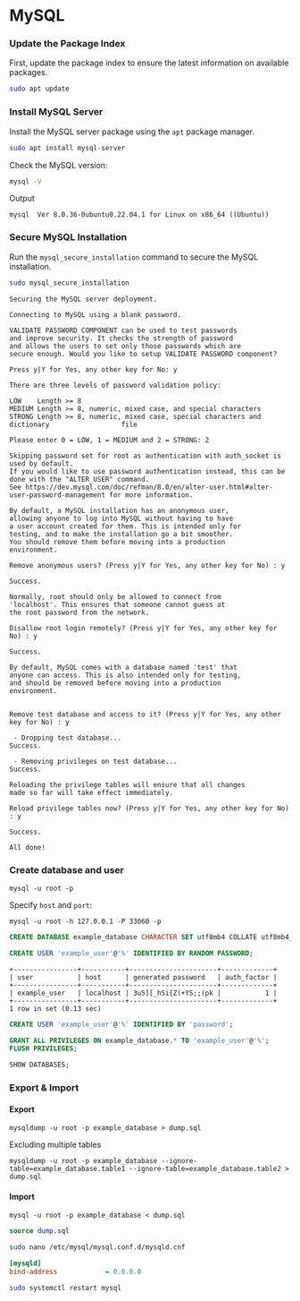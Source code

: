 # MySQL

### Update the Package Index

First, update the package index to ensure the latest information on available packages.

```bash
sudo apt update
```

### Install MySQL Server

Install the MySQL server package using the `apt` package manager.

```bash
sudo apt install mysql-server
```

Check the MySQL version:

```bash
mysql -V
```

Output

```
mysql  Ver 8.0.36-0ubuntu0.22.04.1 for Linux on x86_64 ((Ubuntu))
```

### Secure MySQL Installation

Run the `mysql_secure_installation` command to secure the MySQL installation.

```bash
sudo mysql_secure_installation
```

```
Securing the MySQL server deployment.

Connecting to MySQL using a blank password.

VALIDATE PASSWORD COMPONENT can be used to test passwords
and improve security. It checks the strength of password
and allows the users to set only those passwords which are
secure enough. Would you like to setup VALIDATE PASSWORD component?

Press y|Y for Yes, any other key for No: y
```

```
There are three levels of password validation policy:

LOW    Length >= 8
MEDIUM Length >= 8, numeric, mixed case, and special characters
STRONG Length >= 8, numeric, mixed case, special characters and dictionary                  file

Please enter 0 = LOW, 1 = MEDIUM and 2 = STRONG: 2
```

```
Skipping password set for root as authentication with auth_socket is used by default.
If you would like to use password authentication instead, this can be done with the "ALTER_USER" command.
See https://dev.mysql.com/doc/refman/8.0/en/alter-user.html#alter-user-password-management for more information.

By default, a MySQL installation has an anonymous user,
allowing anyone to log into MySQL without having to have
a user account created for them. This is intended only for
testing, and to make the installation go a bit smoother.
You should remove them before moving into a production
environment.

Remove anonymous users? (Press y|Y for Yes, any other key for No) : y
```

```
Success.
```

```
Normally, root should only be allowed to connect from
'localhost'. This ensures that someone cannot guess at
the root password from the network.

Disallow root login remotely? (Press y|Y for Yes, any other key for No) : y
```

```
Success.
```

```
By default, MySQL comes with a database named 'test' that
anyone can access. This is also intended only for testing,
and should be removed before moving into a production
environment.


Remove test database and access to it? (Press y|Y for Yes, any other key for No) : y
```

```
 - Dropping test database...
Success.

 - Removing privileges on test database...
Success.
```

```
Reloading the privilege tables will ensure that all changes
made so far will take effect immediately.

Reload privilege tables now? (Press y|Y for Yes, any other key for No) : y
```

```
Success.

All done!
```

### Create database and user

```shell
mysql -u root -p
```

Specify `host` and `port`:

```shell
mysql -u root -h 127.0.0.1 -P 33060 -p
```

```sql
CREATE DATABASE example_database CHARACTER SET utf8mb4 COLLATE utf8mb4_unicode_ci;
```

```sql
CREATE USER 'example_user'@'%' IDENTIFIED BY RANDOM PASSWORD;
```

```
+----------------+-----------+----------------------+-------------+
| user           | host      | generated password   | auth_factor |
+----------------+-----------+----------------------+-------------+
| example_user   | localhost | 3u5][_hSi{Z(+YS;;(pk |           1 |
+----------------+-----------+----------------------+-------------+
1 row in set (0.13 sec)
```

```sql
CREATE USER 'example_user'@'%' IDENTIFIED BY 'password';
```

```sql
GRANT ALL PRIVILEGES ON example_database.* TO 'example_user'@'%';
FLUSH PRIVILEGES;
```

```sql
SHOW DATABASES;
```

### Export & Import

#### Export

```shell
mysqldump -u root -p example_database > dump.sql
```

Excluding multiple tables

```shell
mysqldump -u root -p example_database --ignore-table=example_database.table1 --ignore-table=example_database.table2 > dump.sql 
```

#### Import

```shell
mysql -u root -p example_database < dump.sql
```

```sql
source dump.sql
```

```bash
sudo nano /etc/mysql/mysql.conf.d/mysqld.cnf
```

```ini
[mysqld]
bind-address            = 0.0.0.0
```

```bash
sudo systemctl restart mysql
```
